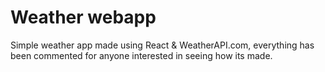 # Weather webapp
Simple weather app made using React & WeatherAPI.com, everything has been commented for anyone interested in seeing how its made.